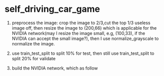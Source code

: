 # self_driving_car_game
1. preprocess the image: crop the image to 2/3,cut the top 1/3 useless image off, then resize the image to (200,66) which is applicable for the NVIDIA network(may I resize the image small, e.g, (100,33), if the NVIDIA can  accept the small image?), then I use normalize_grayscale to normalize the image.

2. use train_test_split to split 10% for test, then still use train_test_split to split 20% for validate

3. build the NVIDIA network, which as follow
